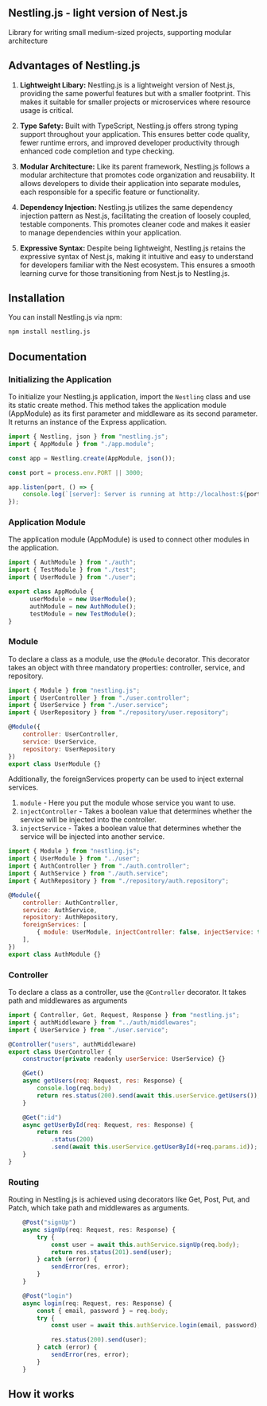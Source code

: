 ## Nestling.js - light version of Nest.js
Library for writing small medium-sized projects, supporting modular architecture

## Advantages of Nestling.js
1. **Lightweight Libary:** Nestling.js is a lightweight version of Nest.js, providing the same powerful features but with a smaller footprint. This makes it suitable for smaller projects or microservices where resource usage is critical.

2. **Type Safety:** Built with TypeScript, Nestling.js offers strong typing support throughout your application. This ensures better code quality, fewer runtime errors, and improved developer productivity through enhanced code completion and type checking.

3. **Modular Architecture:** Like its parent framework, Nestling.js follows a modular architecture that promotes code organization and reusability. It allows developers to divide their application into separate modules, each responsible for a specific feature or functionality.

4. **Dependency Injection:** Nestling.js utilizes the same dependency injection pattern as Nest.js, facilitating the creation of loosely coupled, testable components. This promotes cleaner code and makes it easier to manage dependencies within your application.

5. **Expressive Syntax:** Despite being lightweight, Nestling.js retains the expressive syntax of Nest.js, making it intuitive and easy to understand for developers familiar with the Nest ecosystem. This ensures a smooth learning curve for those transitioning from Nest.js to Nestling.js.

## Installation
You can install Nestling.js via npm:
```bash
npm install nestling.js
```

## Documentation

### Initializing the Application
To initialize your Nestling.js application, import the `Nestling` class and use its static create method. This method takes the application module (AppModule) as its first parameter and middleware as its second parameter. It returns an instance of the Express application.

```JavaScript
import { Nestling, json } from "nestling.js";
import { AppModule } from "./app.module";

const app = Nestling.create(AppModule, json());

const port = process.env.PORT || 3000;

app.listen(port, () => {
	console.log(`[server]: Server is running at http://localhost:${port}`);
});
```
### Application Module
The application module (AppModule) is used to connect other modules in the application.

```JavaScript
import { AuthModule } from "./auth";
import { TestModule } from "./test";
import { UserModule } from "./user";

export class AppModule {
      userModule = new UserModule();
      authModule = new AuthModule();
      testModule = new TestModule();
}
```

### Module
To declare a class as a module, use the `@Module` decorator. This decorator takes an object with three mandatory properties: controller, service, and repository.

```JavaScript
import { Module } from "nestling.js";
import { UserController } from "./user.controller";
import { UserService } from "./user.service";
import { UserRepository } from "./repository/user.repository";

@Module({
	controller: UserController,
	service: UserService,
	repository: UserRepository
})
export class UserModule {}
```

Additionally, the foreignServices property can be used to inject external services.
1. `module` - Here you put the module whose service you want to use.
2. `injectController` - Takes a boolean value that determines whether the service will be injected into the controller.
3. `injectService` - Takes a boolean value that determines whether the service will be injected into another service.

```JavaScript
import { Module } from "nestling.js";
import { UserModule } from "../user";
import { AuthController } from "./auth.controller";
import { AuthService } from "./auth.service";
import { AuthRepository } from "./repository/auth.repository";

@Module({
	controller: AuthController,
	service: AuthService,
	repository: AuthRepository,
	foreignServices: [
		{ module: UserModule, injectController: false, injectService: true },
	],
})
export class AuthModule {}
```

### Controller 
To declare a class as a controller, use the `@Controller` decorator. It takes path and middlewares as arguments

```JavaScript
import { Controller, Get, Request, Response } from "nestling.js";
import { authMiddleware } from "../auth/middlewares";
import { UserService } from "./user.service";

@Controller("users", authMiddleware)
export class UserController {
	constructor(private readonly userService: UserService) {}

	@Get()
	async getUsers(req: Request, res: Response) {
		console.log(req.body)
		return res.status(200).send(await this.userService.getUsers());
	}

	@Get(":id")
	async getUserById(req: Request, res: Response) {
		return res
			.status(200)
			.send(await this.userService.getUserById(+req.params.id));
	}
}
```

### Routing 
Routing in Nestling.js is achieved using decorators like Get, Post, Put, and Patch, which take path and middlewares as arguments.

```JavaScript
	@Post("signUp")
	async signUp(req: Request, res: Response) {
		try {
			const user = await this.authService.signUp(req.body);
			return res.status(201).send(user);
		} catch (error) {
			sendError(res, error);
		}
	}

	@Post("login")
	async login(req: Request, res: Response) {
		const { email, password } = req.body;
		try {
			const user = await this.authService.login(email, password);

			res.status(200).send(user);
		} catch (error) {
			sendError(res, error);
		}
	}
```


## How it works
